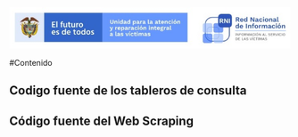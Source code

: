 <img src="/App/UnidadSrni.jpg" alt="Subdirección Red Nacional de Informacion"/>

#Contenido

## Codigo fuente de los tableros de consulta
## Código fuente del Web Scraping
